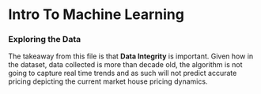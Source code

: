 # Intro To Machine Learning


### Exploring the Data
The takeaway from this file is that **Data Integrity** is important. Given how in the dataset, data collected is more than decade old, the algorithm is not going to capture real time trends and as such will not predict accurate pricing depicting the current market house pricing dynamics.

